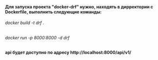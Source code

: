 #### Для зaпуска проекта "docker-drf" нужно, находять в дирректории с Dockerfile, выполнить следующие команды:
###### docker build -t drf .
###### docker run -p 8000:8000 -d drf 
#### api будет доступно по адресу http://localhost:8000/api/v1/
